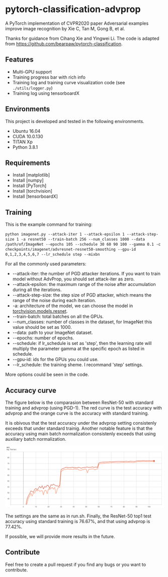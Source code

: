 # pytorch-classification-advprop
A PyTorch implementation of CVPR2020 paper Adversarial examples improve image recognition by Xie C, Tan M, Gong B, et al. 

Thanks for guidance from Cihang Xie and Yingwei Li. The code is adapted from https://github.com/bearpaw/pytorch-classification.


## Features
* Multi-GPU support
* Training progress bar with rich info
* Training log and training curve visualization code (see `./utils/logger.py`)
* Training log using tensorboardX

## Environments
This project is developed and tested in the following environments.
* Ubuntu 16.04
* CUDA 10.0.130
* TITAN Xp
* Python 3.8.1

## Requirements
* Install [matplotlib]
* Install [numpy]
* Install [PyTorch]
* Install [torchvision]
* Install [tensorboardX]

## Training
This is the example command for training:
```
python imagenet.py --attack-iter 1 --attack-epsilon 1 --attack-step-size 1 -a resnet50 --train-batch 256 --num_classes 1000 --data /path/of/ImageNet --epochs 105 --schedule 30 60 90 100 --gamma 0.1 -c checkpoints/imagenet/advresnet-resnet50-smoothing --gpu-id 0,1,2,3,4,5,6,7 --lr_schedule step --mixbn
```
For all the commonly used parameters:
* --attack-iter: the number of PGD attacker iterations. If you want to train model without AdvProp, you should set attack-iter as zero.
* --attack-epsilon: the maximum range of the noise after accumulation during all the iterations.
* --attack-step-size: the step size of PGD attacker, which means the range of the noise during each iteration.
* -a: architecture of the model, we can choose the model in [torchvision.models.resnet](https://github.com/pytorch/vision/blob/master/torchvision/models/resnet.py).
* --train-batch: total batches on all the GPUs.
* --num_classes: number of classes in the dataset, for ImageNet this value should be set as 1000.
* --data: path to your ImageNet dataset.
* --epochs: number of epochs.
* --schedule: if lr_schedule is set as 'step', then the learning rate will multiply the parameter gamma at the specific epoch as listed in schedule.
* --gpu-id: ids for the GPUs you could use.
* --lr_schedule: the training sheme. I recommand 'step' settings.

More options could be seen in the code.
## Accuracy curve

The figure below is the comparasion between ResNet-50 with standard training and advprop (using PGD-1). The red curve is the test accuracy with advprop and the orange curve is the accuracy with standard training.

It is obivous that the test accuracy under the advprop setting consistenly exceeds that under standard trainig. Another notable feature is that the accuracy using main batch normalization consistenly exceeds that using auxiliary batch normalization.

![Accuracy curve](utils/images/advresult.png)

The settings are the same as in run.sh. Finally, the ResNet-50 top1 test accuracy using standard training is 76.67%, and that using advprop is 77.42%. 

If possible, we will provide more results in the future.


## Contribute
Feel free to create a pull request if you find any bugs or you want to contribute.
